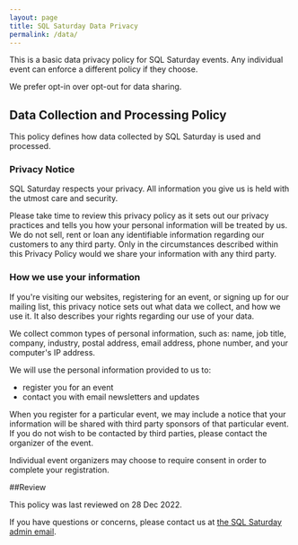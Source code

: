```yaml
---
layout: page
title: SQL Saturday Data Privacy
permalink: /data/
---
```


This is a basic data privacy policy for SQL Saturday events. Any individual event can enforce a different policy if they choose. 

We prefer opt-in over opt-out for data sharing.

## Data Collection and Processing Policy
This policy defines how data collected by SQL Saturday is used and processed.

### Privacy Notice
SQL Saturday respects your privacy. All information you give us is held with the utmost care and security.

Please take time to review this privacy policy as it sets out our privacy practices and tells you how your personal information will be treated by us. We do not sell, rent or loan any identifiable information regarding our customers to any third party. Only in the circumstances described within this Privacy Policy would we share your information with any third party.

### How we use your information

If you're visiting our websites, registering for an event, or signing up for our mailing list, this privacy notice sets out what data we collect, and how we use it. It also describes your rights regarding our use of your data.

We collect common types of personal information, such as: name, job title, company, industry, postal address, email address, phone number, and your computer's IP address.

We will use the personal information provided to us to:

- register you for an event
- contact you with email newsletters and updates

When you register for a particular event, we may include a notice that your information will be shared with third party sponsors of that particular event. If you do not wish to be contacted by third parties, please contact the organizer of the event.

Individual event organizers may choose to require consent in order to complete your registration.

##Review

This policy was last reviewed on 28 Dec 2022.

If you have questions or concerns, please contact us at <a href="mailto:admin@sqlsaturday.com">the SQL Saturday admin email</a>.

